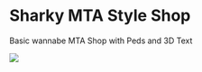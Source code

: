 # Sharky MTA Style Shop
Basic wannabe MTA Shop with Peds and 3D Text

<img src="https://cdn.discordapp.com/attachments/1092187492603678830/1269306600372437055/image.png?ex=66af9564&is=66ae43e4&hm=db999d6ff466146b3836fda72e4e6f8671a01c2bc69aa25470f1f330e22d94f3&"> 